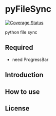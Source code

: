 # pyFileSync
[![Coverage Status](https://coveralls.io/repos/github/ImmortalChaos/pyFileSync/badge.svg?branch=issue%2Ftravis_yml2)](https://coveralls.io/github/ImmortalChaos/pyFileSync?branch=issue%2Ftravis_yml2)

python file sync

## Required
* need ProgressBar

## Introduction

## How to use

## License

